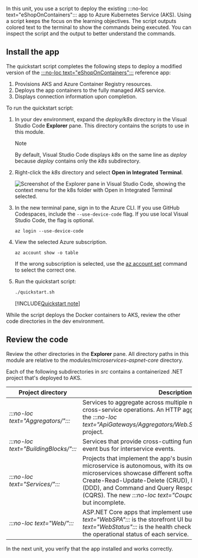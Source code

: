 In this unit, you use a script to deploy the existing :::no-loc text="eShopOnContainers"::: app to Azure Kubernetes Service (AKS). Using a script keeps the focus on the learning objectives. The script outputs colored text to the terminal to show the commands being executed. You can inspect the script and the output to better understand the commands.

## Install the app

The quickstart script completes the following steps to deploy a modified version of the [:::no-loc text="eShopOnContainers":::](https://github.com/dotnet-architecture/eshoponcontainers) reference app:

1. Provisions AKS and Azure Container Registry resources.
1. Deploys the app containers to the fully managed AKS service.
1. Displays connection information upon completion.

To run the quickstart script:

1. In your dev environment, expand the *deploy/k8s* directory in the Visual Studio Code **Explorer** pane. This directory contains the scripts to use in this module.

   > [!NOTE]
   > By default, Visual Studio Code displays *k8s* on the same line as *deploy* because *deploy*  contains only the *k8s* subdirectory.
   
1. Right-click the *k8s* directory and select **Open in Integrated Terminal**.

   ![Screenshot of the Explorer pane in Visual Studio Code, showing the context menu for the k8s folder with Open in Integrated Terminal selected.](../media/2-deploy-application/k8s-path.png)

1. In the new terminal pane, sign in to the Azure CLI. If you use GitHub Codespaces, include the `--use-device-code` flag. If you use local Visual Studio Code, the flag is optional.

   ```azurecli
   az login --use-device-code
   ```

1. View the selected Azure subscription.

   ```azurecli
   az account show -o table
   ```

   If the wrong subscription is selected, use the [az account set](/cli/azure/account#az-account-set) command to select the correct one.

1. Run the quickstart script:

   ```bash
   ./quickstart.sh
   ```

   [!INCLUDE[Quickstart note](../../includes/microservices/quickstart.md)]

While the script deploys the Docker containers to AKS, review the other code directories in the dev environment.

## Review the code

Review the other directories in the **Explorer** pane. All directory paths in this module are relative to the *modules/microservices-aspnet-core* directory.

Each of the following subdirectories in *src* contains a containerized .NET project that's deployed to AKS.

| Project directory | Description |
|-------------------|-------------|
| *:::no-loc text="Aggregators/":::* | Services to aggregate across multiple microservices for certain cross-service operations. An HTTP aggregator is implemented in the *:::no-loc text="ApiGateways/Aggregators/Web.Shopping.HttpAggregator":::* project. |
| *:::no-loc text="BuildingBlocks/":::* | Services that provide cross-cutting functionality, such as the event bus for interservice events. |
| *:::no-loc text="Services/":::* | Projects that implement the app's business logic. Each microservice is autonomous, with its own data store. The microservices showcase different software patterns, including Create-Read-Update-Delete (CRUD), Domain-Driven Design (DDD), and Command and Query Responsibility Segregation (CQRS). The new *:::no-loc text="Coupon.API":::* project is present, but incomplete. |
| *:::no-loc text="Web/":::* | ASP.NET Core apps that implement user interfaces. *:::no-loc text="WebSPA":::* is the storefront UI built with Angular. *:::no-loc text="WebStatus":::* is the health check dashboard for monitoring the operational status of each service. |

In the next unit, you verify that the app installed and works correctly.
